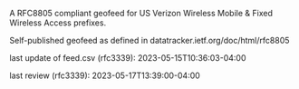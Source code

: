 

A RFC8805 compliant geofeed for US Verizon Wireless Mobile & Fixed Wireless Access prefixes.

Self-published geofeed as defined in datatracker.ietf.org/doc/html/rfc8805

last update of feed.csv (rfc3339): 2023-05-15T10:36:03-04:00

last review (rfc3339): 2023-05-17T13:39:00-04:00
